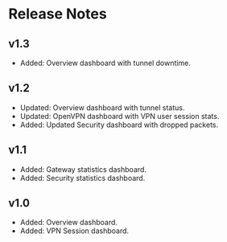 # Release Notes

## v1.3
* Added: Overview dashboard with tunnel downtime.

## v1.2
* Updated: Overview dashboard with tunnel status.
* Updated: OpenVPN dashboard with VPN user session stats.
* Added: Updated Security dashboard with dropped packets.

## v1.1
* Added: Gateway statistics dashboard.
* Added: Security statistics dashboard.

## v1.0
* Added: Overview dashboard.
* Added: VPN Session dashboard.

